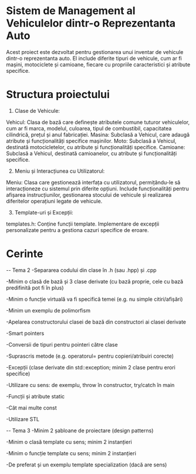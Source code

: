 # Sistem de Management al Vehiculelor dintr-o Reprezentanta Auto

Acest proiect este dezvoltat pentru gestionarea unui inventar de vehicule dintr-o reprezentanta auto. El include diferite tipuri de vehicule, cum ar fi mașini, motociclete și camioane, fiecare cu propriile caracteristici și atribute specifice.

# Structura proiectului

1. Clase de Vehicule:

Vehicul: Clasa de bază care definește atributele comune tuturor vehiculelor, cum ar fi marca, modelul, culoarea, tipul de combustibil, capacitatea cilindrică, prețul și anul fabricației.
Masina: Subclasă a Vehicul, care adaugă atribute și funcționalități specifice mașinilor.
Moto: Subclasă a Vehicul, destinată motocicletelor, cu atribute și funcționalități specifice.
Camioane: Subclasă a Vehicul, destinată camioanelor, cu atribute și funcționalități specifice.

2. Meniu și Interacțiunea cu Utilizatorul:

Meniu: Clasa care gestionează interfața cu utilizatorul, permițându-le să interacționeze cu sistemul prin diferite opțiuni.
Include funcționalități pentru afișarea instrucțiunilor, gestionarea stocului de vehicule și realizarea diferitelor operațiuni legate de vehicule.

3. Template-uri și Excepții:

templates.h: Conține funcții template.
Implementare de excepții personalizate pentru a gestiona cazuri specifice de eroare.

 # Cerinte
-- Tema 2
-Separarea codului din clase în .h (sau .hpp) și .cpp

-Minim o clasă de bază și 3 clase derivate (cu bază proprie, cele cu bază predifinită pot fi în plus)

-Minim o funcție virtuală va fi specifică temei (e.g. nu simple citiri/afișări)

-Minim un exemplu de polimorfism

-Apelarea constructorului clasei de bază din constructori ai clasei derivate

-Smart pointers

-Conversii de tipuri pentru pointeri către clase

-Suprascris metode (e.g. operatorul= pentru copieri/atribuiri corecte)

-Excepții (clase derivate din std::exception; minim 2 clase pentru erori specifice)

-Utilizare cu sens: de exemplu, throw în constructor, try/catch în main

-Funcții și atribute static

-Cât mai multe const

-Utilizare STL

-- Tema 3
-Minim 2 șabloane de proiectare (design patterns)

-Minim o clasă template cu sens; minim 2 instanțieri

-Minim o funcție template cu sens; minim 2 instanțieri

-De preferat și un exemplu template specialization (dacă are sens)
